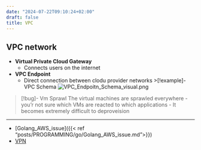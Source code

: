 ```yaml
---
date: "2024-07-22T09:10:24+02:00"
draft: false
title: VPC
---
```


## VPC network

-   **Virtual Private Cloud Gateway**
    -   Connects users on the internet
-   **VPC Endpoint**
    -   Direct connection between clodu provider networks >\[!example\]-
        VPC Schema
        ![VPC_Endpoitn_Schema_visual.png](/Notes/VPC_Endpoitn_Schema_visual.png)

> \[!bug\]- Vm Sprawl The virtual machines are sprawled everywhere -
> you’r not sure which VMs are reacted to which applications - It
> becomes extremely difficult to deproveision

------------------------------------------------------------------------

-   \[Golang_AWS_issue\]({{\< ref
    “posts/PROGRAMMING/go/Golang_AWS_issue.md”\>}})
-   [VPN](/Notes/posts/VPN)
